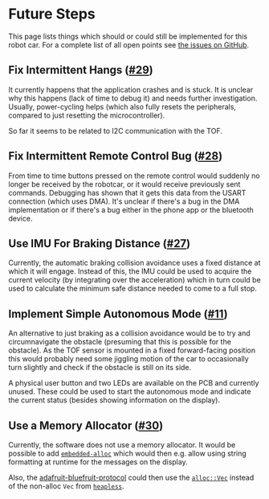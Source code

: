 # Future Steps
This page lists things which should or could still be implemented for this robot car.
For a complete list of all open points see [the issues on GitHub](https://github.com/rursprung/robotcar1/issues).

## Fix Intermittent Hangs ([#29](https://github.com/rursprung/robotcar1/issues/29))
It currently happens that the application crashes and is stuck. It is unclear why this happens (lack of time to debug it)
and needs further investigation. Usually, power-cycling helps (which also fully resets the peripherals, compared to just
resetting the microcontroller).

So far it seems to be related to I2C communication with the TOF.

## Fix Intermittent Remote Control Bug ([#28](https://github.com/rursprung/robotcar1/issues/28))
From time to time buttons pressed on the remote control would suddenly no longer be received by the robotcar, or it would
receive previously sent commands. Debugging has shown that it gets this data from the USART connection (which uses DMA).
It's unclear if there's a bug in the DMA implementation or if there's a bug either in the phone app or the bluetooth device.

## Use IMU For Braking Distance ([#27](https://github.com/rursprung/robotcar1/issues/27))
Currently, the automatic braking collision avoidance uses a fixed distance at which it will engage. Instead of this,
the IMU could be used to acquire the current velocity (by integrating over the acceleration) which in turn could be
used to calculate the minimum safe distance needed to come to a full stop.

## Implement Simple Autonomous Mode ([#11](https://github.com/rursprung/robotcar1/issues/11))
An alternative to just braking as a collision avoidance would be to try and circumnavigate the obstacle (presuming that
this is possible for the obstacle). As the TOF sensor is mounted in a fixed forward-facing position this would probably
need some jiggling motion of the car to occasionally turn slightly and check if the obstacle is still on its side.

A physical user button and two LEDs are available on the PCB and currently unused. These could be used to start
the autonomous mode and indicate the current status (besides showing information on the display).

## Use a Memory Allocator ([#30](https://github.com/rursprung/robotcar1/issues/30))
Currently, the software does not use a memory allocator. It would be possible to add [`embedded-alloc`](https://crates.io/crates/embedded-alloc)
which would then e.g. allow using string formatting at runtime for the messages on the display.

Also, the [adafruit-bluefruit-protocol](https://crates.io/crates/adafruit-bluefruit-protocol) could then use the
[`alloc::Vec`](https://doc.rust-lang.org/alloc/vec/) instead of the non-alloc `Vec` from [`heapless`](https://crates.io/crates/heapless).
